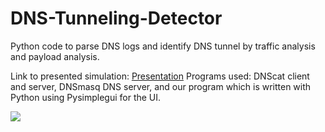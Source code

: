 # DNS-Tunneling-Detector
Python code to parse DNS logs and identify DNS tunnel by
traffic analysis and payload analysis.

Link to presented simulation: <a href="https://www.w3schools.com">Presentation</a>
Programs used: DNScat client and server, DNSmasq DNS server, and our program which is written with Python using Pysimplegui for the UI.

<img src="https://github.com/o500/DNS-Tunneling-Detector/blob/78a71533eff85116c1a63fe30611fc166c2d3528/Detector.JPG">
